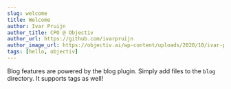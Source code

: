 ```yaml
---
slug: welcome
title: Welcome
author: Ivar Pruijn
author_title: CPO @ Objectiv
author_url: https://github.com/ivarpruijn
author_image_url: https://objectiv.ai/wp-content/uploads/2020/10/ivar-pruijn.jpg
tags: [hello, objectiv]
---
```


Blog features are powered by the blog plugin. Simply add files to the `blog` directory. It supports tags as well!
